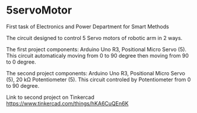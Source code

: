 # 5servoMotor
First task of Electronics and Power Department for Smart Methods

The circuit designed to control 5 Servo motors of robotic arm in 2 ways.

The first project components: Arduino Uno R3, Positional Micro Servo (5). This circuit automaticaly moving from 0 to 90 degree then moving from 90 to 0 degree.

The second project components: Arduino Uno R3, Positional Micro Servo (5), 20 kΩ Potentiometer (5). This circuit controled by Potentiometer from 0 to 90 degree. 

Link to second project on Tinkercad https://www.tinkercad.com/things/hKA6CuQEn6K


